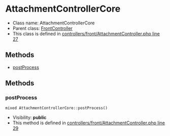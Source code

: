 AttachmentControllerCore
===============






* Class name: AttachmentControllerCore
* Parent class: [FrontController](FrontControllerCore)
* This class is defined in [controllers/front/AttachmentController.php line 27](https://github.com/PrestaShop/PrestaShop/blob/1.6.1.1/controllers/front/AttachmentController.php#L27)







Methods
-------
* [postProcess](#method-postProcess)






Methods
-------


### <a name="method-postProcess"></a>postProcess

    mixed AttachmentControllerCore::postProcess()





* Visibility: **public**
* This method is defined in [controllers/front/AttachmentController.php line 29](https://github.com/PrestaShop/PrestaShop/blob/1.6.1.1/controllers/front/AttachmentController.php#L29)



